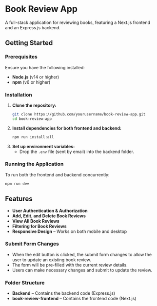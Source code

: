 # Book Review App

A full-stack application for reviewing books, featuring a Next.js frontend and an Express.js backend.

## Getting Started

### Prerequisites
Ensure you have the following installed:
- **Node.js** (v14 or higher)
- **npm** (v6 or higher)

### Installation
1. **Clone the repository:**
    ```bash
    git clone https://github.com/yourusername/book-review-app.git
    cd book-review-app
    ```
2. **Install dependencies for both frontend and backend:**
    ```bash
    npm run install:all
    ```
3. **Set up environment variables:**
   - Drop the `.env` file (sent by email) into the backend folder.

### Running the Application
To run both the frontend and backend concurrently:
```bash
npm run dev
```

## Features
- **User Authentication & Authorization**
- **Add, Edit, and Delete Book Reviews**
- **View All Book Reviews**
- **Filtering for Book Reviews**
- **Responsive Design** – Works on both mobile and desktop

### Submit Form Changes
- When the edit button is clicked, the submit form changes to allow the user to update an existing book review.
- The form will be pre-filled with the current review details.
- Users can make necessary changes and submit to update the review.

### Folder Structure
- **Backend** – Contains the backend code (Express.js)
- **book-review-frontend** – Contains the frontend code (Next.js)

